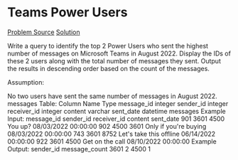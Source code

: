 # Teams Power Users

[Problem Source](https://datalemur.com/questions/teams-power-users)
[Solution](solutions/024_teams_power_users.sql)

Write a query to identify the top 2 Power Users who sent the highest number of messages on Microsoft Teams in August 2022. Display the IDs of these 2 users along with the total number of messages they sent. Output the results in descending order based on the count of the messages.

Assumption:

No two users have sent the same number of messages in August 2022.
messages Table:
Column Name Type
message_id integer
sender_id integer
receiver_id integer
content varchar
sent_date datetime
messages Example Input:
message_id sender_id receiver_id content sent_date
901 3601 4500 You up? 08/03/2022 00:00:00
902 4500 3601 Only if you're buying 08/03/2022 00:00:00
743 3601 8752 Let's take this offline 06/14/2022 00:00:00
922 3601 4500 Get on the call 08/10/2022 00:00:00
Example Output:
sender_id message_count
3601 2
4500 1
